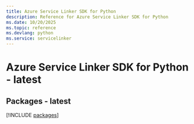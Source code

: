 ```yaml
---
title: Azure Service Linker SDK for Python
description: Reference for Azure Service Linker SDK for Python
ms.date: 10/20/2025
ms.topic: reference
ms.devlang: python
ms.service: servicelinker
---
```

# Azure Service Linker SDK for Python - latest
## Packages - latest
[!INCLUDE [packages](service-linker-index.md)]